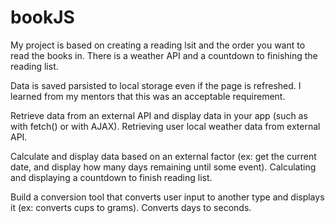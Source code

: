 # bookJS

My project is based on creating a reading lsit and the order you want to read the books in. There is a weather API and a countdown to finishing the reading list.

Data is saved parsisted to local storage even if the page is refreshed. I learned from my mentors that this was an acceptable requirement.

Retrieve data from an external API and display data in your app (such as with fetch() or with AJAX).
        Retrieving user local weather data from external API.

Calculate and display data based on an external factor (ex: get the current date, and display how many days remaining until some event).
        Calculating and displaying a countdown to finish reading list.

Build a conversion tool that converts user input to another type and displays it (ex: converts cups to grams).
        Converts days to seconds.



